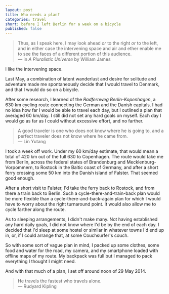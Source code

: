 ```yaml
---
layout: post
title: Who needs a plan?
categories: travel
short: before I left Berlin for a week on a bicycle
published: false
---
```


> Thus, as I speak here, I may look ahead *or* to the right *or* to the left,
> and in either case the intervening space and air and ether enable me to see
> the faces of a different portion of this audience.  
> &mdash; in *A Pluralistic Universe* by William James

I like the intervening space.

Last May, a combination of latent wanderlust and desire for solitude and
adventure made me spontaneously decide that I would travel to Denmark, and that
I would do so on a bicycle.

After some research, I learned of the *Radfernweg Berlin-Kopenhagen*, a
630&nbsp;km cycling route connecting the German and the Danish capitals. I had
no idea how far I would be able to travel each day, but I outlined a plan that
averaged 60&nbsp;km/day. I still did not set any hard goals on myself. Each day
I would go as far as I could without excessive effort, and no farther.

> A good traveler is one who does not know where he is going to, and a perfect
> traveler does not know where he came from.  
> &mdash; Lin Yutang

I took a week off work. Under my 60&nbsp;km/day estimate, that would mean a
total of 420&nbsp;km out of the full 630 to Copenhagen. The route would take me
from Berlin, across the federal states of Brandenburg and
Mecklenburg-Vorpommern, to Rostock in the Baltic coast of Germany, and after a
short ferry crossing some 50 km into the Danish island of Falster. That seemed
good enough.

After a short visit to Falster, I'd take the ferry back to Rostock, and from
there a train back to Berlin. Such a cycle-there-and-train-back plan would be
more flexible than a cycle-there-and-back-again plan for which I would have to
worry about the right turnaround point. It would also allow me to cycle farther
along the route.

As to sleeping arrangements, I didn't make many. Not having established any hard
daily goals, I did not know where I'd be by the end of each day. I decided that
I'd sleep at some hostel or similar in whatever towns I'd end up in, or, if I
could arrange that, at some Couchsurfer's couch.

So with some sort of vague plan in mind, I packed up some clothes, some food and
water for the road, my camera, and my smartphone loaded with offline maps of my
route. My backpack was full but I managed to pack everything I thought I might
need.

And with that much of a plan, I set off around noon of 29 May 2014.

> He travels the fastest who travels alone.  
> &mdash; Rudyard Kipling
